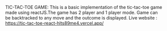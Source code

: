 TIC-TAC-TOE GAME:
This is a basic implementation of the tic-tac-toe game made using reactJS.The game has 2 player and 1 player mode. Game can be backtracked to any move and the outcome is displayed.
Live website : https://tic-tac-toe-react-hlts89me4.vercel.app/
